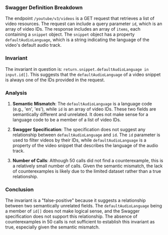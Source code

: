 ### Swagger Definition Breakdown

The endpoint `/youtube/v3/videos` is a GET request that retrieves a list of video resources. The request can include a query parameter `id`, which is an array of video IDs. The response includes an array of `items`, each containing a `snippet` object. The `snippet` object has a property `defaultAudioLanguage`, which is a string indicating the language of the video's default audio track.

### Invariant

The invariant in question is: `return.snippet.defaultAudioLanguage in input.id[]`. This suggests that the `defaultAudioLanguage` of a video snippet is always one of the IDs provided in the request.

### Analysis

1. **Semantic Mismatch**: The `defaultAudioLanguage` is a language code (e.g., 'en', 'es'), while `id` is an array of video IDs. These two fields are semantically different and unrelated. It does not make sense for a language code to be a member of a list of video IDs.

2. **Swagger Specification**: The specification does not suggest any relationship between `defaultAudioLanguage` and `id`. The `id` parameter is used to filter videos by their IDs, while `defaultAudioLanguage` is a property of the video snippet that describes the language of the audio track.

3. **Number of Calls**: Although 50 calls did not find a counterexample, this is a relatively small number of calls. Given the semantic mismatch, the lack of counterexamples is likely due to the limited dataset rather than a true relationship.

### Conclusion

The invariant is a "false-positive" because it suggests a relationship between two semantically unrelated fields. The `defaultAudioLanguage` being a member of `id[]` does not make logical sense, and the Swagger specification does not support this relationship. The absence of counterexamples in 50 calls is not sufficient to establish this invariant as true, especially given the semantic mismatch.
